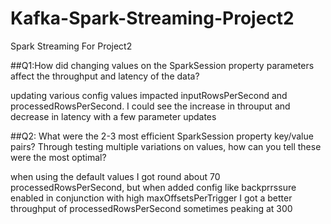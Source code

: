 # Kafka-Spark-Streaming-Project2

Spark Streaming For Project2

##Q1:How did changing values on the SparkSession property parameters affect the throughput and latency of the data?

updating various config values impacted inputRowsPerSecond and processedRowsPerSecond. I could see the increase in throuput and decrease in latency with a few parameter updates

##Q2: What were the 2-3 most efficient SparkSession property key/value pairs? Through testing multiple variations on values, how can you tell these were the most optimal?

when using the default values I got round about 70 processedRowsPerSecond, but when added config like backprrssure enabled in conjunction with high maxOffsetsPerTrigger I got a better throughput of processedRowsPerSecond sometimes peaking at 300
